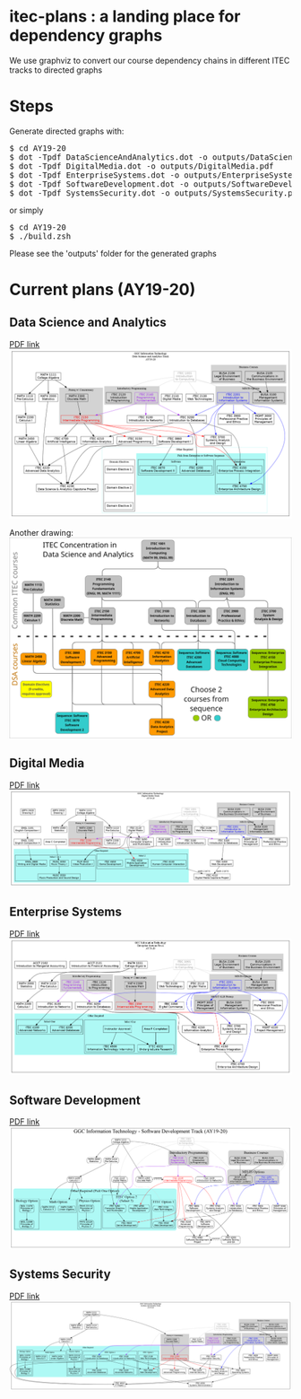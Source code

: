 # itec-plans : a landing place for dependency graphs

We use graphviz to convert our course dependency chains in different ITEC tracks to directed graphs

# Steps
Generate directed graphs with:
<pre>
$ cd AY19-20
$ dot -Tpdf DataScienceAndAnalytics.dot -o outputs/DataScienceAndAnalytics.pdf
$ dot -Tpdf DigitalMedia.dot -o outputs/DigitalMedia.pdf
$ dot -Tpdf EnterpriseSystems.dot -o outputs/EnterpriseSystems.pdf
$ dot -Tpdf SoftwareDevelopment.dot -o outputs/SoftwareDevelopment.pdf
$ dot -Tpdf SystemsSecurity.dot -o outputs/SystemsSecurity.pdf
</pre>
or simply

<pre>
$ cd AY19-20
$ ./build.zsh
</pre>

Please see the 'outputs' folder for the generated graphs

# Current plans (AY19-20)

## Data Science and Analytics

[PDF link](AY19-20/outputs/DataScienceAndAnalytics.pdf)
![Data Science and Analytics](AY19-20/outputs/DataScienceAndAnalytics.png)

Another drawing:
![Data Science and Analytics](AY19-20/manual/DSA-mindmup-fa2019-ITEC4000.png)

## Digital Media

[PDF link](AY19-20/outputs/DigitalMedia.pdf)
![Digital Media](AY19-20/outputs/DigitalMedia.png)

## Enterprise Systems

[PDF link](AY19-20/outputs/EnterpriseSystems.pdf)
![Enterprise Systems](AY19-20/outputs/EnterpriseSystems.png)

## Software Development

[PDF link](AY19-20/outputs/SoftwareDevelopment.pdf)
![Software Development](AY19-20/outputs/SoftwareDevelopment.png)

## Systems Security

[PDF link](AY19-20/outputs/SystemsSecurity.pdf)
![Systems Security](AY19-20/outputs/SystemsSecurity.png)
